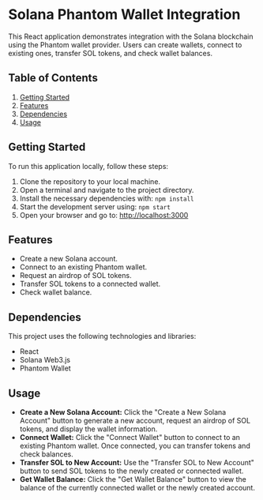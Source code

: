 # Solana Phantom Wallet Integration

This React application demonstrates integration with the Solana blockchain using the Phantom wallet provider. Users can create wallets, connect to existing ones, transfer SOL tokens, and check wallet balances.

## Table of Contents

1. [Getting Started](#getting-started)
2. [Features](#features)
3. [Dependencies](#dependencies)
4. [Usage](#usage)

## Getting Started

To run this application locally, follow these steps:

1. Clone the repository to your local machine.
2. Open a terminal and navigate to the project directory.
3. Install the necessary dependencies with: `npm install`
4. Start the development server using: `npm start`
5. Open your browser and go to: [http://localhost:3000](http://localhost:3000)

## Features

- Create a new Solana account.
- Connect to an existing Phantom wallet.
- Request an airdrop of SOL tokens.
- Transfer SOL tokens to a connected wallet.
- Check wallet balance.

## Dependencies

This project uses the following technologies and libraries:

- React
- Solana Web3.js
- Phantom Wallet

## Usage

- **Create a New Solana Account:** Click the "Create a New Solana Account" button to generate a new account, request an airdrop of SOL tokens, and display the wallet information.
- **Connect Wallet:** Click the "Connect Wallet" button to connect to an existing Phantom wallet. Once connected, you can transfer tokens and check balances.
- **Transfer SOL to New Account:** Use the "Transfer SOL to New Account" button to send SOL tokens to the newly created or connected wallet.
- **Get Wallet Balance:** Click the "Get Wallet Balance" button to view the balance of the currently connected wallet or the newly created account.
